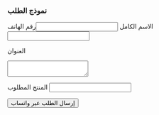 <section id="order" class="p-8 bg-pink-50">
  <h3 class="text-xl font-semibold mb-4">نموذج الطلب</h3>
  <form onsubmit="sendToWhatsApp(event)" class="max-w-md mx-auto bg-white p-6 rounded shadow">
    <label class="block mb-2">الاسم الكامل</label>
    <input type="text" class="w-full border p-2 mb-4" id="fullName" required><label class="block mb-2">رقم الهاتف</label>
<input type="tel" class="w-full border p-2 mb-4" id="phoneNumber" required>

<label class="block mb-2">العنوان</label>
<textarea class="w-full border p-2 mb-4" id="address" required></textarea>

<label class="block mb-2">المنتج المطلوب</label>
<input type="text" class="w-full border p-2 mb-4" id="productName" required>

<button type="submit" class="bg-green-600 text-white py-2 px-4 rounded">إرسال الطلب عبر واتساب</button>

  </form>
</section><script>
  function sendToWhatsApp(event) {
    event.preventDefault();
    const name = document.getElementById("fullName").value;
    const phone = document.getElementById("phoneNumber").value;
    const address = document.getElementById("address").value;
    const product = document.getElementById("productName").value;

    const message = `مرحبًا، أود طلب المنتج التالي:\n\nالاسم: ${name}\nرقم الهاتف: ${phone}\nالعنوان: ${address}\nالمنتج المطلوب: ${product}`;

    const encodedMessage = encodeURIComponent(message);
    const whatsappNumber = "212654652593"; // رقم المغرب بدون 0

    window.open(`https://wa.me/${whatsappNumber}?text=${encodedMessage}`, "_blank");
  }
</script>

